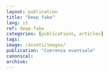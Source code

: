 ```yaml
---
layout: publication
title: "Deep fake"
lang: it
ref: deep-fake
categories: [publications, articles]
tags:
image: /assets/images/
publication: "Coerenza eventuale"
canonical:
archive:
---
```

